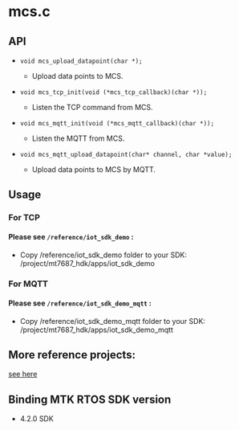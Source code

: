 # mcs.c

## API

* `void mcs_upload_datapoint(char *);`
  - Upload data points to MCS.

* `void mcs_tcp_init(void (*mcs_tcp_callback)(char *));`
  - Listen the TCP command from MCS.

* `void mcs_mqtt_init(void (*mcs_mqtt_callback)(char *));`
  - Listen the MQTT from MCS.
* `void mcs_mqtt_upload_datapoint(char* channel, char *value);`
  - Upload data points to MCS by MQTT.


## Usage

### For TCP
#### Please see `/reference/iot_sdk_demo` :
* Copy /reference/iot_sdk_demo folder to your SDK: /project/mt7687_hdk/apps/iot_sdk_demo

### For MQTT
#### Please  see `/reference/iot_sdk_demo_mqtt` :
* Copy /reference/iot_sdk_demo_mqtt folder to your SDK: /project/mt7687_hdk/apps/iot_sdk_demo_mqtt

## More reference projects:

[see here](https://github.com/Mediatek-Cloud/mcs.c-examples)

## Binding MTK RTOS SDK version
* 4.2.0 SDK
